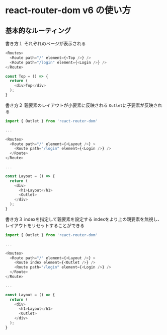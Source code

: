 # react-router-dom v6 の使い方

## 基本的なルーティング
書き方１
それぞれのページが表示される
```js
<Routes>
  <Route path="/" element={<Top />} />
  <Route path="/login" element={<Login />} />
</Route>

const Top = () => {
  return (
    <div>Top</div>
  );
}
```

書き方２
親要素のレイアウトが小要素に反映される
`Outlet`に子要素が反映される
```js
import { Outlet } from 'react-router-dom'

...

<Routes>
  <Route path="/" element={<Layout />} >
    <Route path="/login" element={<Login />} />
  </Route>
</Route>

...

const Layout = () => {
  return (
    <div>
      <h1>Layout</h1>
      <Outlet>
    </div>
  );
}
```

書き方３
indexを指定して親要素を設定する
indexをより上の親要素を無視し、レイアウトをリセットすることができる
```js
import { Outlet } from 'react-router-dom'

...

<Routes>
  <Route path="/" element={<Layout />} >
    <Route index element={<Outlet />} />
    <Route path="/login" element={<Login />} />
  </Route>
</Route>

...

const Layout = () => {
  return (
    <div>
      <h1>Layout</h1>
      <Outlet>
    </div>
  );
}
```
